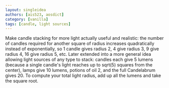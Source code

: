 ```yaml
---
layout: singleidea
authors: [ais523, aosdict]
category: [vanilla]
tags: [candle, light sources]
---
```

Make candle stacking for more light actually useful and realistic: the number of candles required for another square of radius increases quadratically instead of exponentially, so 1 candle gives radius 2, 4 give radius 3, 9 give radius 4, 16 give radius 5, etc. Later extended into a more general idea allowing light sources of any type to stack: candles each give 5 lumens (because a single candle's light reaches up to sqrt(5) squares from the center), lamps give 10 lumens, potions of oil 2, and the full Candelabrum gives 20. To compute your total light radius, add up all the lumens and take the square root.
